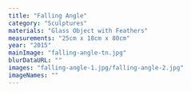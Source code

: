 ```yaml
---
title: "Falling Angle"
category: "Sculptures"
materials: "Glass Object with Feathers"
measurements: "25cm x 18cm x 80cm"
year: "2015"
mainImage: "falling-angle-tn.jpg"
blurDataURL: ""
images: "falling-angle-1.jpg/falling-angle-2.jpg"
imageNames: ""
---
```

